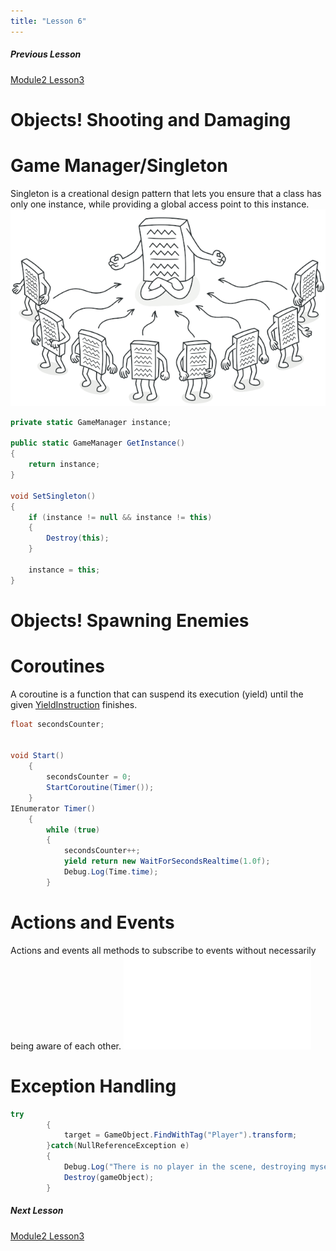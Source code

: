```yaml
---
title: "Lesson 6"
---
```

##### Previous Lesson
[Module2 Lesson3](Module2%20Lesson3.md)


# Objects! Shooting and Damaging
# Game Manager/Singleton
Singleton is a creational design pattern that lets you ensure that a class has only one instance, while providing a global access point to this instance.![](image/singleton.png)
```c# 
private static GameManager instance;  
  
public static GameManager GetInstance()  
{  
    return instance;  
}  
  
void SetSingleton()  
{  
    if (instance != null && instance != this)  
    {  
        Destroy(this);  
    }  
  
    instance = this;  
}
```
# Objects! Spawning Enemies
# Coroutines
A coroutine is a function that can suspend its execution (yield) until the given [YieldInstruction](https://docs.unity3d.com/ScriptReference/YieldInstruction.html) finishes.
```c#
float secondsCounter;


void Start()
    {
		secondsCounter = 0;
        StartCoroutine(Timer());
    }
IEnumerator Timer()
    {
        while (true)
        {
			secondsCounter++;
            yield return new WaitForSecondsRealtime(1.0f);
            Debug.Log(Time.time);
        }
```
# Actions and Events
Actions and events all methods to subscribe to events without necessarily being aware of each other.
![ActionsandEvents.excalidraw](Excalidraw/ActionsandEvents.excalidraw.md)

# Exception Handling 
```c#
try
        {
            target = GameObject.FindWithTag("Player").transform;
        }catch(NullReferenceException e)
        {
            Debug.Log("There is no player in the scene, destroying myself" + e);
            Destroy(gameObject);
        }
```
##### Next Lesson
[Module2 Lesson3](Module2%20Lesson7.md)

